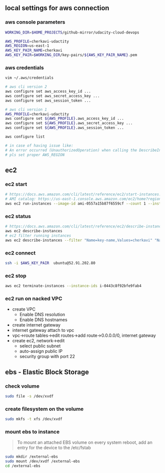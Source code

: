 
## local settings for aws connection

### aws console parameters
```sh
WORKING_DIR=$HOME_PROJECTS/github-mirror/udacity-cloud-devops

AWS_PROFILE=cherkavi-udactity
AWS_REGION=us-east-1
AWS_KEY_PAIR_NAME=cherkavi
AWS_KEY_PAIR=$WORKING_DIR/key-pairs/${AWS_KEY_PAIR_NAME}.pem
```

### aws credentials
```sh
vim ~/.aws/credentials
```
```sh
# aws cli version 2
aws configure set aws_access_key_id ...
aws configure set aws_secret_access_key ...
aws configure set aws_session_token ...

# aws cli version 1
AWS_PROFILE=cherkavi-udactity
aws configure set ${AWS_PROFILE}.aws_access_key_id ...
aws configure set ${AWS_PROFILE}.aws_secret_access_key ...
aws configure set ${AWS_PROFILE}.aws_session_token ...

aws configure list

# in case of having issue like:
# An error occurred (UnauthorizedOperation) when calling the DescribeInstances operation: You are not authorized to perform this operation.
# pls set proper AWS_REGION
```

## ec2 
### ec2 start
```sh
# https://docs.aws.amazon.com/cli/latest/reference/ec2/start-instances.html
# AMI catalog: https://us-east-1.console.aws.amazon.com/ec2/home?region=us-east-1#AMICatalog:
aws ec2 run-instances --image-id ami-0557a15b87f6559cf --count 1 --instance-type t2.micro --key-name ${AWS_KEY_PAIR_NAME} --security-group-ids launch-wizard-1
```

### ec2 status
```sh
# https://docs.aws.amazon.com/cli/latest/reference/ec2/describe-instances.html
aws ec2 describe-instances
# ec2 filter running instances 
aws ec2 describe-instances --filter "Name=key-name,Values=cherkavi" "Name=instance-state-name,Values=running" --query "Name=network-interface.addresses.private-ip-address,Values=172.*" --query 'Reservations[*].Instances[*].{InstanceId:InstanceId,KeyName:KeyName,State:State.Name, IP:NetworkInterfaces[0].PrivateIpAddresses[0].Association.PublicIp}'
```

### ec2 connect
```sh
ssh -i $AWS_KEY_PAIR  ubuntu@52.91.202.80
```

### ec2 stop
```sh
aws ec2 terminate-instances --instance-ids i-0443c8f92bfe9fab4
```

### ec2 run on nacked VPC
* create VPC
    * Enable DNS resolution
    * Enable DNS hostnames
* create internet gateway
* internet gateway attach to vpc
* vpc->route tables->edit routes->add route->0.0.0.0/0, internet gateway
* create ec2, network->edit
    * select public subnet
    * auto-assign public IP
    * security group with port 22

## ebs - Elastic Block Storage
### check volume
```sh
sudo file -s /dev/xvdf
```
### create filesystem on the volume
```sh
sudo mkfs -t xfs /dev/xvdf
```

### mount ebs to instance
> To mount an attached EBS volume on every system reboot, add an entry for the device to the /etc/fstab 
```sh
sudo mkdir /external-ebs
sudo mount /dev/xvdf /external-ebs
cd /external-ebs
```
